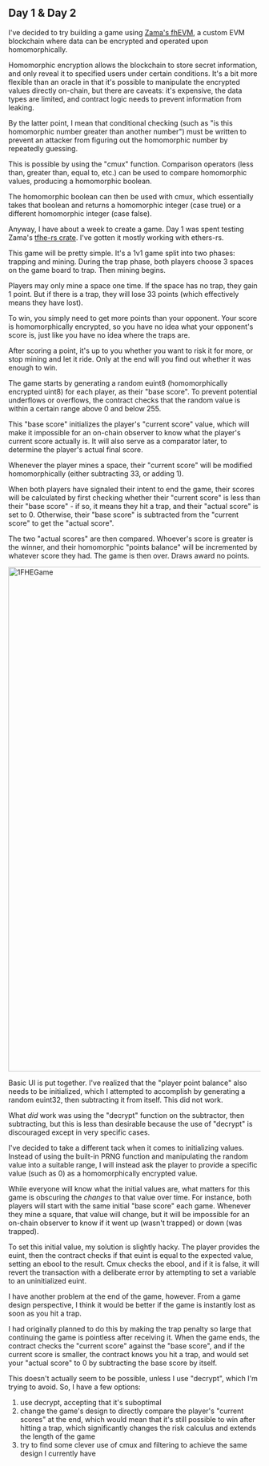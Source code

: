 ## Day 1 & Day 2

I've decided to try building a game using [Zama's fhEVM](https://www.zama.ai/fhevm), a custom EVM blockchain where data can be encrypted and operated upon homomorphically.  

Homomorphic encryption allows the blockchain to store secret information, and only reveal it to specified users under certain conditions.  It's a bit more flexible than an oracle in that it's possible to manipulate the encrypted values directly on-chain, but there are caveats: it's expensive, the data types are limited, and contract logic needs to prevent information from leaking.

By the latter point, I mean that conditional checking (such as "is this homomorphic number greater than another number") must be written to prevent an attacker from figuring out the homomorphic number by repeatedly guessing.

This is possible by using the "cmux" function.  Comparison operators (less than, greater than, equal to, etc.) can be used to compare homomorphic values, producing a homomorphic boolean.

The homomorphic boolean can then be used with cmux, which essentially takes that boolean and returns a homomorphic integer (case true) or a different homomorphic integer (case false).

Anyway, I have about a week to create a game.  Day 1 was spent testing Zama's [tfhe-rs crate](https://github.com/zama-ai/tfhe-rs). I've gotten it mostly working with ethers-rs.

This game will be pretty simple.  It's a 1v1 game split into two phases: trapping and mining.  During the trap phase, both players choose 3 spaces on the game board to trap.  Then mining begins.

Players may only mine a space one time.  If the space has no trap, they gain 1 point.  But if there is a trap, they will lose 33 points (which effectively means they have lost).

To win, you simply need to get more points than your opponent.  Your score is homomorphically encrypted, so you have no idea what your opponent's score is, just like you have no idea where the traps are.

After scoring a point, it's up to you whether you want to risk it for more, or stop mining and let it ride.  Only at the end will you find out whether it was enough to win.

The game starts by generating a random euint8 (homomorphically encrypted uint8) for each player, as their "base score".  To prevent potential underflows or overflows, the contract checks that the random value is within a certain range above 0 and below 255.

This "base score" initializes the player's "current score" value, which will make it impossible for an on-chain observer to know what the player's current score actually is.  It will also serve as a comparator later, to determine the player's actual final score.

Whenever the player mines a space, their "current score" will be modified homomorphically (either subtracting 33, or adding 1).

When both players have signaled their intent to end the game, their scores will be calculated by first checking whether their "current score" is less than their "base score" - if so, it means they hit a trap, and their "actual score" is set to 0.  Otherwise, their "base score" is subtracted from the "current score" to get the "actual score".

The two "actual scores" are then compared.  Whoever's score is greater is the winner, and their homomorphic "points balance" will be incremented by whatever score they had.  The game is then over.  Draws award no points.

<img width="1009" alt="1FHEGame" src="https://github.com/Cactoidal/ZAMAfhEVMGame/assets/115384394/f123b91a-66bb-48cf-abfd-70b12105455e">

Basic UI is put together.  I've realized that the "player point balance" also needs to be initialized, which I attempted to accomplish by generating a random euint32, then subtracting it from itself.  This did not work.

What _did_ work was using the "decrypt" function on the subtractor, then subtracting, but this is less than desirable because the use of "decrypt" is discouraged except in very specific cases.

I've decided to take a different tack when it comes to initializing values.  Instead of using the built-in PRNG function and manipulating the random value into a suitable range, I will instead ask the player to provide a specific value (such as 0) as a homomorphically encrypted value.

While everyone will know what the initial values are, what matters for this game is obscuring the _changes_ to that value over time.  For instance, both players will start with the same initial "base score" each game.  Whenever they mine a square, that value will change, but it will be impossible for an on-chain observer to know if it went up (wasn't trapped) or down (was trapped).

To set this initial value, my solution is slightly hacky.  The player provides the euint, then the contract checks if that euint is equal to the expected value, setting an ebool to the result.  Cmux checks the ebool, and if it is false, it will revert the transaction with a deliberate error by attempting to set a variable to an uninitialized euint.

I have another problem at the end of the game, however.  From a game design perspective, I think it would be better if the game is instantly lost as soon as you hit a trap.

I had originally planned to do this by making the trap penalty so large that continuing the game is pointless after receiving it.  When the game ends, the contract checks the "current score" against the "base score", and if the current score is smaller, the contract knows you hit a trap, and would set your "actual score" to 0 by subtracting the base score by itself.

This doesn't actually seem to be possible, unless I use "decrypt", which I'm trying to avoid.  So, I have a few options:
1) use decrypt, accepting that it's suboptimal
2) change the game's design to directly compare the player's "current scores" at the end, which would mean that it's still possible to win after hitting a trap, which significantly changes the risk calculus and extends the length of the game
3) try to find some clever use of cmux and filtering to achieve the same design I currently have
